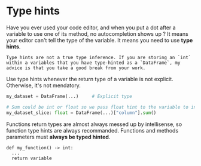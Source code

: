 # Type hints

Have you ever used your code editor, and when you put a dot after a variable to use one of its method, no autocompletion shows up ? It means your editor can't tell the type of the variable. It means you need to use **type hints**.

```{warning}
Type hints are not a true type inference. If you are storing an `int` within a variables that you have type-hinted as a `DataFrame`, my advice is that you take a good break from your work.
```

Use type hints whenever the return type of a variable is not explicit. Otherwise, it's not mendatory.

```python
my_dataset = DataFrame(...)     # Explicit type

# Sum could be int or float so we pass float hint to the variable to indicate the true return type
my_dataset_slice: float = DataFrame(...)["column"].sum()
```

Functions return types are almost always messed up by intellisense, so function type hints are always recommanded. Functions and methods parameters must **always be typed hinted**.

```
def my_function() -> int:
  ...
  return variable
```
